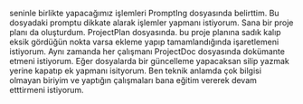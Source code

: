 seninle birlikte yapacağımız işlemleri PromptIng dosyasında belirttim. Bu dosyadaki promptu dikkate alarak işlemler yapmanı istiyorum. Sana bir proje planı da oluşturdum. ProjectPlan dosyasında. bu proje planına sadık kalıp eksik gördüğün nokta varsa ekleme yapıp tamamlandığında işaretlemeni istiyorum. Aynı zamanda her çalışmanı ProjectDoc dosyasında dokümante etmeni istiyorum. Eğer dosyalarda bir güncelleme yapacaksan silip yazmak yerine kapatıp ek yapmanı isityorum. Ben teknik anlamda çok bilgisi olmayan biriyim ve yaptığın çalışmaları bana eğitim vererek devam etttirmeni istiyorum. 